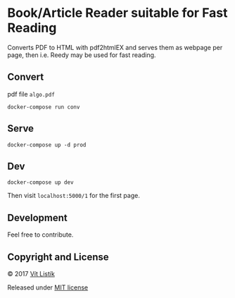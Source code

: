 # Book/Article Reader suitable for Fast Reading

Converts PDF to HTML with pdf2htmlEX and serves them as webpage per page, then i.e. Reedy may be used for fast reading.

## Convert
pdf file `algo.pdf`

`docker-compose run conv`

## Serve
`docker-compose up -d prod`

## Dev
`docker-compose up dev`

Then visit `localhost:5000/1` for the first page.

## Development

Feel free to contribute.

## Copyright and License
&copy; 2017 [Vít Listík](http://tivvit.cz)

Released under [MIT license](https://github.com/tivvit/pdf-book-reader/blob/master/LICENSE)

